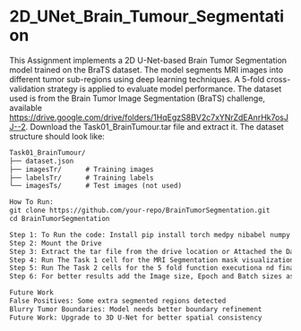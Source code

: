 # 2D_UNet_Brain_Tumour_Segmentation
This Assignment implements a 2D U-Net-based Brain Tumor Segmentation model trained on the BraTS dataset. The model segments MRI images into different tumor sub-regions using deep learning techniques. A 5-fold cross-validation strategy is applied to evaluate model performance. The dataset used is from the Brain Tumor Image Segmentation (BraTS) challenge, available https://drive.google.com/drive/folders/1HqEgzS8BV2c7xYNrZdEAnrHk7osJJ--2. Download the Task01_BrainTumour.tar file and extract it.
The dataset structure should look like:
```md
Task01_BrainTumour/
├── dataset.json
├── imagesTr/      # Training images
├── labelsTr/      # Training labels
└── imagesTs/      # Test images (not used)

How To Run:
git clone https://github.com/your-repo/BrainTumorSegmentation.git
cd BrainTumorSegmentation

Step 1: To Run the code: Install pip install torch medpy nibabel numpy scikit-learn tqdm matplotlib 
Step 2: Mount the Drive
Step 3: Extract the tar file from the drive location or Attached the Dataset from the drive or upload it from you local and Run the cell one by one to execute the Assignement.
Step 4: Run The Task 1 cell for the MRI Segmentation mask visualization
Step 5: Run The Task 2 cells for the 5 fold function executiona nd finally it will give the output of final segmentation. 
Step 6: For better results add the Image size, Epoch and Batch sizes as needed.

Future Work
False Positives: Some extra segmented regions detected
Blurry Tumor Boundaries: Model needs better boundary refinement
Future Work: Upgrade to 3D U-Net for better spatial consistency
